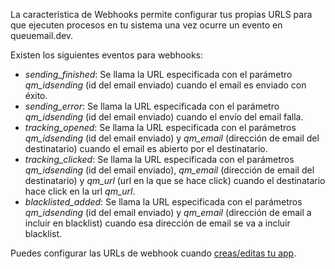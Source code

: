 La característica de Webhooks permite configurar tus propias URLS para que ejecuten procesos en tu sistema una vez ocurre un evento en queuemail.dev.

Existen los siguientes eventos para webhooks:

- *sending_finished*: Se llama la URL especificada con el parámetro *qm_idsending* (id del email enviado) cuando el email es enviado con éxito.
- *sending_error*: Se llama la URL especificada con el parámetro *qm_idsending* (id del email enviado) cuando el envío del email falla.
- *tracking_opened*: Se llama la URL especificada con el parámetros *qm_idsending* (id del email enviado) y *qm_email* (dirección de email del destinatario) cuando el email es abierto por el destinatario.
- *tracking_clicked*: Se llama la URL especificada con el parámetros *qm_idsending* (id del email enviado), *qm_email* (dirección de email del destinatario) y *qm_url* (url en la que se hace click) cuando el destinatario hace click en la url *qm_url*.
- *blacklisted_added*: Se llama la URL especificada con el parámetros *qm_idsending* (id del email enviado) y *qm_email* (dirección de email a incluir en blacklist) cuando esa dirección de email se va a incluir blacklist.

Puedes configurar las URLs de webhook cuando [creas/editas tu app](api-apps.md).






